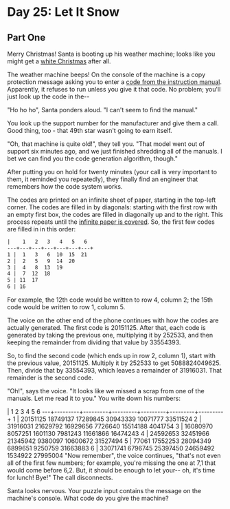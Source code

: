 # Day 25: Let It Snow

## Part One

Merry Christmas! Santa is booting up his weather machine; looks like you might get a [white Christmas](../01/README-01.md) after all.

The weather machine beeps! On the console of the machine is a copy protection message asking you to enter a [code from the instruction manual](https://en.wikipedia.org/wiki/Copy_protection#Early_video_games). Apparently, it refuses to run unless you give it that code. No problem; you'll just look up the code in the--

"Ho ho ho", Santa ponders aloud. "I can't seem to find the manual."

You look up the support number for the manufacturer and give them a call. Good thing, too - that 49th star wasn't going to earn itself.

"Oh, that machine is quite old!", they tell you. "That model went out of support six minutes ago, and we just finished shredding all of the manuals. I bet we can find you the code generation algorithm, though."

After putting you on hold for twenty minutes (your call is very important to them, it reminded you repeatedly), they finally find an engineer that remembers how the code system works.

The codes are printed on an infinite sheet of paper, starting in the top-left corner. The codes are filled in by diagonals: starting with the first row with an empty first box, the codes are filled in diagonally up and to the right. This process repeats until the [infinite paper is covered](https://en.wikipedia.org/wiki/Cantor's_diagonal_argument). So, the first few codes are filled in in this order:

```txt
|    1   2   3   4   5   6
---+---+---+---+---+---+---+
1 |  1   3   6  10  15  21
2 |  2   5   9  14  20
3 |  4   8  13  19
4 |  7  12  18
5 | 11  17
6 | 16
```

For example, the 12th code would be written to row 4, column 2; the 15th code would be written to row 1, column 5.

The voice on the other end of the phone continues with how the codes are actually generated. The first code is 20151125. After that, each code is generated by taking the previous one, multiplying it by 252533, and then keeping the remainder from dividing that value by 33554393.

So, to find the second code (which ends up in row 2, column 1), start with the previous value, 20151125. Multiply it by 252533 to get 5088824049625. Then, divide that by 33554393, which leaves a remainder of 31916031. That remainder is the second code.

"Oh!", says the voice. "It looks like we missed a scrap from one of the manuals. Let me read it to you." You write down his numbers:

| 1 2 3 4 5 6
---+---------+---------+---------+---------+---------+---------+
1 | 20151125 18749137 17289845 30943339 10071777 33511524
2 | 31916031 21629792 16929656 7726640 15514188 4041754
3 | 16080970 8057251 1601130 7981243 11661866 16474243
4 | 24592653 32451966 21345942 9380097 10600672 31527494
5 | 77061 17552253 28094349 6899651 9250759 31663883
6 | 33071741 6796745 25397450 24659492 1534922 27995004
"Now remember", the voice continues, "that's not even all of the first few numbers; for example, you're missing the one at 7,1 that would come before 6,2. But, it should be enough to let your-- oh, it's time for lunch! Bye!" The call disconnects.

Santa looks nervous. Your puzzle input contains the message on the machine's console. What code do you give the machine?
